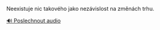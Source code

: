 
Neexistuje nic takového jako nezávislost na změnách trhu.

[🔊 Poslechnout audio](/data/7-paragraphs/audio/chapter_160/para_009-Neexistuje-nic-takovho-jako-nezvislost-na-zmnc.mp3)
